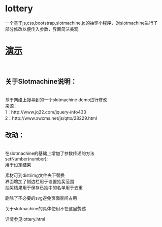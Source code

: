lottery
=======
<html>
一个基于js,css,bootstrap,slotmachine,jq的抽奖小程序，对slotmachine进行了部分修改以便传入参数，界面简洁美观
<br/>
<a href="http://harveyprince.github.io/lottery/"><h1>演示</h1></a>
<br/>
<h2>关于Slotmachine说明：</h2>
<br/>
基于网络上搜寻到的一个slotmachine demo进行修改
<br/>
来源：
<br/>
1：http://www.jq22.com/jquery-info433
<br/>
2：http://www.xwcms.net/js/qttx/28229.html
<br/>

<h2>改动：</h2>
<br/>
在slotmachine的基础上增加了参数传递的方法
<br/>
setNumber(number);
<br/>
用于设定结果
<br/>

素材可到dist/img文件夹下替换
<br/>
界面增加了侧边栏用于设置抽奖范围
<br/>
抽奖结果用于保存已抽中的名单用于去重
<br/>

删除了不必要的svg避免页面空间占用
<br/>

关于slotmachine的具体使用不在这里赘述
<br/>

详情参见lottery.html
</html>
